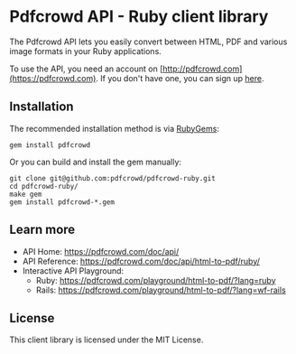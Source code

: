 # Pdfcrowd API - Ruby client library

The Pdfcrowd API lets you easily convert between HTML, PDF and various image
formats in your Ruby applications.

To use the API, you need an account on
[http://pdfcrowd.com](https://pdfcrowd.com). If you don't have one, you
can sign up [here](https://pdfcrowd.com/pricing/api/).

## Installation

The recommended installation method is via
[RubyGems](https://rubygems.org/gems/pdfcrowd):

    gem install pdfcrowd

Or you can build and install the gem manually:

    git clone git@github.com:pdfcrowd/pdfcrowd-ruby.git
    cd pdfcrowd-ruby/
    make gem
    gem install pdfcrowd-*.gem

## Learn more

* API Home:  <https://pdfcrowd.com/doc/api/>
* API Reference:  <https://pdfcrowd.com/doc/api/html-to-pdf/ruby/>
* Interactive API Playground:
  * Ruby: <https://pdfcrowd.com/playground/html-to-pdf/?lang=ruby>
  * Rails: <https://pdfcrowd.com/playground/html-to-pdf/?lang=wf-rails>

## License

This client library is licensed under the MIT License.
